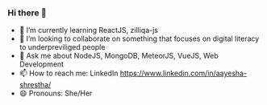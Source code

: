 ### Hi there 👋

- 🌱 I’m currently learning ReactJS, zilliqa-js
- 👯 I’m looking to collaborate on something that focuses on digital literacy to underpreviliged people
- 💬 Ask me about NodeJS, MongoDB, MeteorJS, VueJS, Web Development
- 📫 How to reach me: LinkedIn https://www.linkedin.com/in/aayesha-shrestha/
- 😄 Pronouns: She/Her

<!--
**AayeshaShrestha/AayeshaShrestha** is a ✨ _special_ ✨ repository because its `README.md` (this file) appears on your GitHub profile.

Here are some ideas to get you started:

